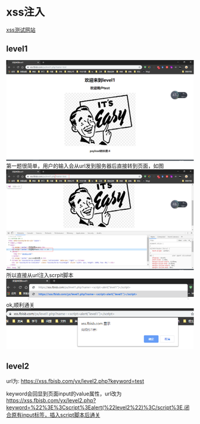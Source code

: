 # xss注入
[xss测试网站](http://xss.fbisb.com/)
## level1
![xss1](../_media/xss1.png)
第一题很简单，用户的输入会从url发到服务器后直接转到页面，如图
![xss1.1](../_media/xss1.1.png)
所以直接从url注入scrpit脚本
![xss1.2](../_media/xss1.2.png)
ok,顺利通关
![xss1.3](../_media/xss1.3.png)
## level2
url为:
https://xss.fbisb.com/yx/level2.php?keyword=test 

keyword会回显到页面input的value属性，url改为
https://xss.fbisb.com/yx/level2.php?keyword=%22%3E%3Cscript%3Ealert(%22level2%22)%3C/script%3E,闭合原有input标签，插入script脚本后通关
